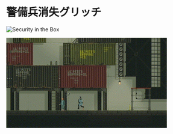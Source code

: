 # 警備兵消失グリッチ

![Security in the Box](./media/Security%20in%20tha%20Box1.gif)

![Security in the Box](./media/Security%20kick.gif)
